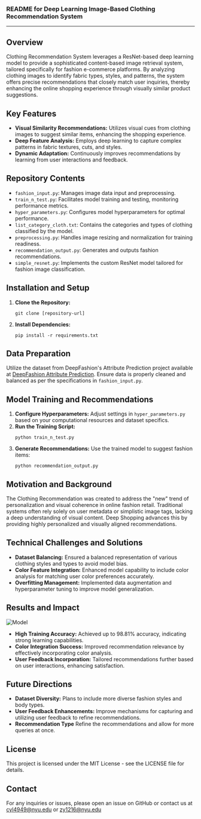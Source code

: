 ### README for Deep Learning Image-Based Clothing Recommendation System

---



## Overview
Clothing Recommendation System leverages a ResNet-based deep learning model to provide a sophisticated content-based image retrieval system, tailored specifically for fashion e-commerce platforms. By analyzing clothing images to identify fabric types, styles, and patterns, the system offers precise recommendations that closely match user inquiries, thereby enhancing the online shopping experience through visually similar product suggestions.

## Key Features
- **Visual Similarity Recommendations:** Utilizes visual cues from clothing images to suggest similar items, enhancing the shopping experience.
- **Deep Feature Analysis:** Employs deep learning to capture complex patterns in fabric textures, cuts, and styles.
- **Dynamic Adaptation:** Continuously improves recommendations by learning from user interactions and feedback.

## Repository Contents
- `fashion_input.py`: Manages image data input and preprocessing.
- `train_n_test.py`: Facilitates model training and testing, monitoring performance metrics.
- `hyper_parameters.py`: Configures model hyperparameters for optimal performance.
- `list_category_cloth.txt`: Contains the categories and types of clothing classified by the model.
- `preprocessing.py`: Handles image resizing and normalization for training readiness.
- `recommendation_output.py`: Generates and outputs fashion recommendations.
- `simple_resnet.py`: Implements the custom ResNet model tailored for fashion image classification.

## Installation and Setup
1. **Clone the Repository:**
   ```
   git clone [repository-url]
   ```
2. **Install Dependencies:**
   ```
   pip install -r requirements.txt
   ```

## Data Preparation
Utilize the dataset from DeepFashion's Attribute Prediction project available at [DeepFashion Attribute Prediction](https://mmlab.ie.cuhk.edu.hk/projects/DeepFashion/AttributePrediction.html). Ensure data is properly cleaned and balanced as per the specifications in `fashion_input.py`.

## Model Training and Recommendations
1. **Configure Hyperparameters:**
   Adjust settings in `hyper_parameters.py` based on your computational resources and dataset specifics.
2. **Run the Training Script:**
   ```
   python train_n_test.py
   ```
3. **Generate Recommendations:**
   Use the trained model to suggest fashion items:
   ```
   python recommendation_output.py
   ```

## Motivation and Background
The Clothing Recommendation was created to address the "new" trend of personalization and visual coherence in online fashion retail. Traditional systems often rely solely on user metadata or simplistic image tags, lacking a deep understanding of visual content. Deep Shopping advances this by providing highly personalized and visually aligned recommendations.

## Technical Challenges and Solutions
- **Dataset Balancing:** Ensured a balanced representation of various clothing styles and types to avoid model bias.
- **Color Feature Integration:** Enhanced model capability to include color analysis for matching user color preferences accurately.
- **Overfitting Management:** Implemented data augmentation and hyperparameter tuning to improve model generalization.

## Results and Impact

![Model]([Paste_link_here](https://github.com/cathyliu0408/ClothingRecommendationModel/blob/main/images/Outcomes.png))

- **High Training Accuracy:** Achieved up to 98.81% accuracy, indicating strong learning capabilities.
- **Color Integration Success:** Improved recommendation relevance by effectively incorporating color analysis.
- **User Feedback Incorporation:** Tailored recommendations further based on user interactions, enhancing satisfaction.

## Future Directions
- **Dataset Diversity:** Plans to include more diverse fashion styles and body types.
- **User Feedback Enhancements:** Improve mechanisms for capturing and utilizing user feedback to refine recommendations.
- **Recommendation Type** Refine the recommendations and allow for more queries at once. 

## License
This project is licensed under the MIT License - see the LICENSE file for details.

## Contact
For any inquiries or issues, please open an issue on GitHub or contact us at cyl4949@nyu.edu or zy1216@nyu.edu

